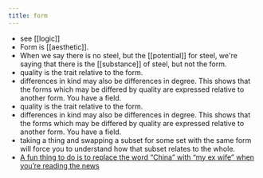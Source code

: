 ```yaml
---
title: form
---
```


- see [[logic]]
- Form is [[aesthetic]].
- When we say there is no steel, but the [[potential]] for steel, we're saying that there is the [[substance]] of steel, but not the form.
- quality is the trait relative to the form. 
- differences in kind may also be differences in degree. This shows that the forms which may be differed by quality are expressed relative to another form. You have a field.
- quality is the trait relative to the form. 
- differences in kind may also be differences in degree. This shows that the forms which may be differed by quality are expressed relative to another form. You have a field.
- taking a thing and swapping a subset for some set with the same form will force you to understand how that subset relates to the whole.
- [A fun thing to do is to replace the word “China” with “my ex wife” when you’re reading the news](https://twitter.com/DanBoeckner/status/1384018553817374721?s=09)
